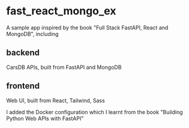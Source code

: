 # fast_react_mongo_ex

A sample app inspired by the book "Full Stack FastAPI, React and MongoDB", including

## backend
CarsDB APIs, built from FastAPI and MongoDB

## frontend
Web UI, built from React, Tailwind, Sass

I added the Docker configuration which I learnt from the book "Building Python Web APIs with FastAPI"
 